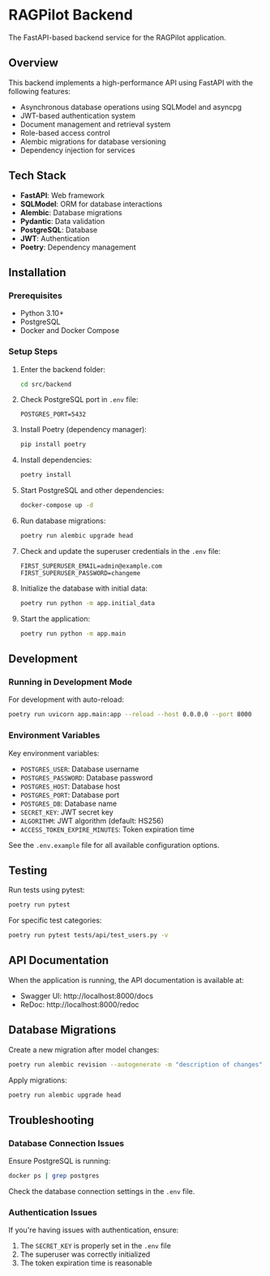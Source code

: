 # RAGPilot Backend

The FastAPI-based backend service for the RAGPilot application.

## Overview

This backend implements a high-performance API using FastAPI with the following features:

- Asynchronous database operations using SQLModel and asyncpg
- JWT-based authentication system
- Document management and retrieval system
- Role-based access control
- Alembic migrations for database versioning
- Dependency injection for services

## Tech Stack

- **FastAPI**: Web framework
- **SQLModel**: ORM for database interactions
- **Alembic**: Database migrations
- **Pydantic**: Data validation
- **PostgreSQL**: Database
- **JWT**: Authentication
- **Poetry**: Dependency management

## Installation

### Prerequisites

- Python 3.10+
- PostgreSQL
- Docker and Docker Compose

### Setup Steps

1. Enter the backend folder:
   ```bash
   cd src/backend
   ```

2. Check PostgreSQL port in `.env` file:
   ```
   POSTGRES_PORT=5432
   ```

3. Install Poetry (dependency manager):
   ```bash
   pip install poetry
   ```

4. Install dependencies:
   ```bash
   poetry install
   ```

5. Start PostgreSQL and other dependencies:
   ```bash
   docker-compose up -d
   ```

6. Run database migrations:
   ```bash
   poetry run alembic upgrade head
   ```

7. Check and update the superuser credentials in the `.env` file:
   ```
   FIRST_SUPERUSER_EMAIL=admin@example.com
   FIRST_SUPERUSER_PASSWORD=changeme
   ```

8. Initialize the database with initial data:
   ```bash
   poetry run python -m app.initial_data
   ```

9. Start the application:
   ```bash
   poetry run python -m app.main
   ```

## Development

### Running in Development Mode

For development with auto-reload:

```bash
poetry run uvicorn app.main:app --reload --host 0.0.0.0 --port 8000
```

### Environment Variables

Key environment variables:

- `POSTGRES_USER`: Database username
- `POSTGRES_PASSWORD`: Database password
- `POSTGRES_HOST`: Database host
- `POSTGRES_PORT`: Database port
- `POSTGRES_DB`: Database name
- `SECRET_KEY`: JWT secret key
- `ALGORITHM`: JWT algorithm (default: HS256)
- `ACCESS_TOKEN_EXPIRE_MINUTES`: Token expiration time

See the `.env.example` file for all available configuration options.

## Testing

Run tests using pytest:

```bash
poetry run pytest
```

For specific test categories:

```bash
poetry run pytest tests/api/test_users.py -v
```

## API Documentation

When the application is running, the API documentation is available at:

- Swagger UI: http://localhost:8000/docs
- ReDoc: http://localhost:8000/redoc

## Database Migrations

Create a new migration after model changes:

```bash
poetry run alembic revision --autogenerate -m "description of changes"
```

Apply migrations:

```bash
poetry run alembic upgrade head
```

## Troubleshooting

### Database Connection Issues

Ensure PostgreSQL is running:

```bash
docker ps | grep postgres
```

Check the database connection settings in the `.env` file.

### Authentication Issues

If you're having issues with authentication, ensure:

1. The `SECRET_KEY` is properly set in the `.env` file
2. The superuser was correctly initialized
3. The token expiration time is reasonable
